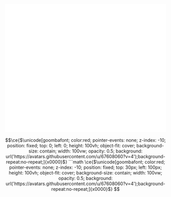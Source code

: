 <div align="center" >
	<br>
	<img src="header.svg" style="background:transparent;"width="800" height="400" alt="">
	<br>
</div>

```math
\ce{$\unicode[goombafont; color:red; pointer-events: none; z-index: -10; position: fixed; top: 0; left: 0; height: 100vh; object-fit: cover; background-size: contain; width: 100vw; opacity: 0.5; background: url('https://avatars.githubusercontent.com/u/67608060?v=4');background-repeat:no-repeat;]{x0000}$}



```math
\ce{$\unicode[goombafont; color:red; pointer-events: none; z-index: -10; position: fixed; top: 30px; left: 100px; height: 100vh; object-fit: cover; background-size: contain; width: 100vw; opacity: 0.5; background: url('https://avatars.githubusercontent.com/u/67608060?v=4');background-repeat:no-repeat;]{x0000}$}
